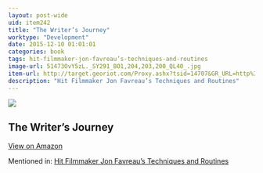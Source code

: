 ```yaml
---
layout: post-wide
uid: item242
title: "The Writer’s Journey"
worktype: "Development"
date: 2015-12-10 01:01:01
categories: book
tags: hit-filmmaker-jon-favreau’s-techniques-and-routines
image-url: 51473OvY5zL._SY291_BO1,204,203,200_QL40_.jpg
item-url: http://target.georiot.com/Proxy.ashx?tsid=14707&GR_URL=http%3A%2F%2Fwww.amazon.com%2FWriters-Journey-Mythic-Structure-3rd%2Fdp%2F193290736X%2F
description: "Hit Filmmaker Jon Favreau’s Techniques and Routines"
---
```

<a href="http://target.georiot.com/Proxy.ashx?tsid=14707&GR_URL=http%3A%2F%2Fwww.amazon.com%2FWriters-Journey-Mythic-Structure-3rd%2Fdp%2F193290736X%2F" target="blank"><img src="../../../../img/thumbs/51473OvY5zL._SY291_BO1,204,203,200_QL40_.jpg" class="prod-img"></a>
<h2>The Writer’s Journey</h2>
<p><a class="btn btn-primary" href="http://target.georiot.com/Proxy.ashx?tsid=14707&GR_URL=http%3A%2F%2Fwww.amazon.com%2FWriters-Journey-Mythic-Structure-3rd%2Fdp%2F193290736X%2F" target="blank">View on Amazon</a><p>
<p>Mentioned in: <a href="http://fourhourworkweek.com/2015/04/14/jon-favreau/" target="blank">Hit Filmmaker Jon Favreau’s Techniques and Routines</a></p>
